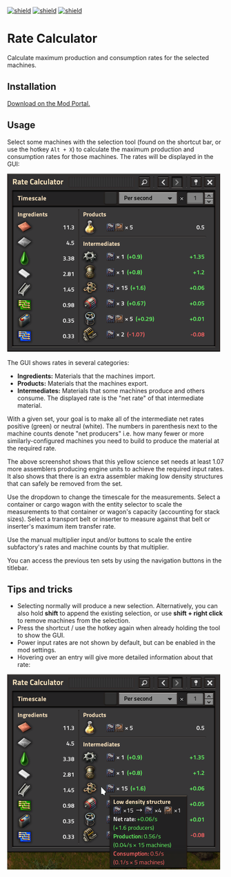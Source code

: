 [![shield](https://img.shields.io/badge/Ko--fi-Donate%20-hotpink?logo=kofi&logoColor=white)](https://ko-fi.com/raiguard)
[![shield](https://img.shields.io/badge/Crowdin-Translate-brightgreen)](https://crowdin.com/project/raiguards-factorio-mods)
[![shield](https://img.shields.io/badge/dynamic/json?color=orange&label=Factorio&query=downloads_count&suffix=%20downloads&url=https%3A%2F%2Fmods.factorio.com%2Fapi%2Fmods%2FRateCalculator)](https://mods.factorio.com/mod/RateCalculator)

# Rate Calculator

Calculate maximum production and consumption rates for the selected machines.

## Installation

[Download on the Mod Portal.](https://mods.factorio.com/mod/RateCalculator)

## Usage

Select some machines with the selection tool (found on the shortcut bar, or use
the hotkey `Alt + X`) to calculate the maximum production and consumption rates
for those machines. The rates will be displayed in the GUI:

![](screenshots/gui.png)

The GUI shows rates in several categories:

- **Ingredients:** Materials that the machines import.
- **Products:** Materials that the machines export.
- **Intermediates:** Materials that some machines produce and others consume.
The displayed rate is the "net rate" of that intermediate material.

With a given set, your goal is to make all of the intermediate net rates
positive (green) or neutral (white). The numbers in parenthesis next to the
machine counts denote "net producers" i.e. how many fewer or more
similarly-configured machines you need to build to produce the material at the
required rate.

The above screenshot shows that this yellow science set needs at least 1.07
more assemblers producing engine units to achieve the required input rates. It
also shows that there is an extra assembler making low density structures that
can safely be removed from the set.

Use the dropdown to change the timescale for the measurements. Select a
container or cargo wagon with the entity selector to scale the measurements to
that container or wagon's capacity (accounting for stack sizes). Select a
transport belt or inserter to measure against that belt or inserter's maximum
item transfer rate.

Use the manual multiplier input and/or buttons to scale the entire subfactory's
rates and machine counts by that multiplier.

You can access the previous ten sets by using the navigation buttons in the
titlebar.

## Tips and tricks

- Selecting normally will produce a new selection. Alternatively, you can also
hold **shift** to append the existing selection, or use **shift + right click**
to remove machines from the selection.
- Press the shortcut / use the hotkey again when already holding the tool to
show the GUI.
- Power input rates are not shown by default, but can be enabled in the mod
settings.
- Hovering over an entry will give more detailed information about that rate:

![](screenshots/gui-tooltip.png)
